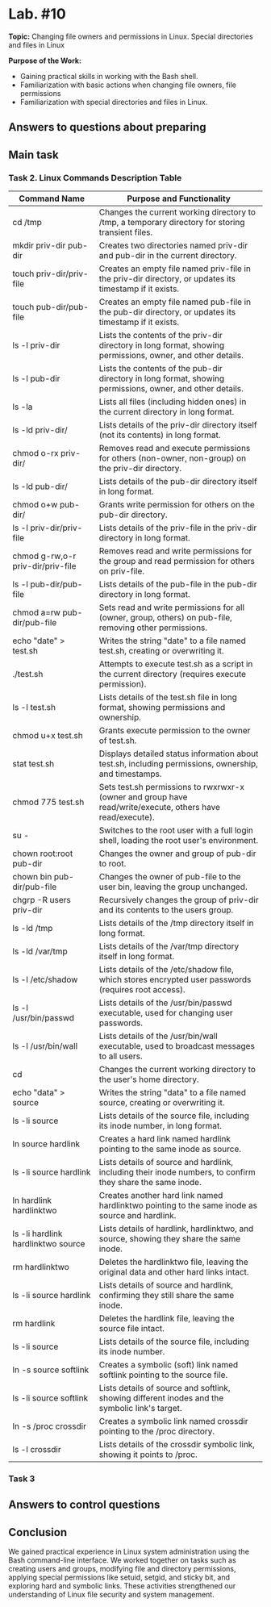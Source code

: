 # Lab. #10

**Topic:** Changing file owners and permissions in Linux. Special directories and files in Linux

**Purpose of the Work:**

- Gaining practical skills in working with the Bash shell.
- Familiarization with basic actions when changing file owners, file permissions
- Familiarization with special directories and files in Linux.

## Answers to questions about preparing

## Main task

### Task 2. Linux Commands Description Table

|Command Name|Purpose and Functionality|
|---|---|
|cd /tmp|Changes the current working directory to /tmp, a temporary directory for storing transient files.|
|mkdir priv-dir pub-dir|Creates two directories named priv-dir and pub-dir in the current directory.|
|touch priv-dir/priv-file|Creates an empty file named priv-file in the priv-dir directory, or updates its timestamp if it exists.|
|touch pub-dir/pub-file|Creates an empty file named pub-file in the pub-dir directory, or updates its timestamp if it exists.|
|ls -l priv-dir|Lists the contents of the priv-dir directory in long format, showing permissions, owner, and other details.|
|ls -l pub-dir|Lists the contents of the pub-dir directory in long format, showing permissions, owner, and other details.|
|ls -la|Lists all files (including hidden ones) in the current directory in long format.|
|ls -ld priv-dir/|Lists details of the priv-dir directory itself (not its contents) in long format.|
|chmod o-rx priv-dir/|Removes read and execute permissions for others (non-owner, non-group) on the priv-dir directory.|
|ls -ld pub-dir/|Lists details of the pub-dir directory itself in long format.|
|chmod o+w pub-dir/|Grants write permission for others on the pub-dir directory.|
|ls -l priv-dir/priv-file|Lists details of the priv-file in the priv-dir directory in long format.|
|chmod g-rw,o-r priv-dir/priv-file|Removes read and write permissions for the group and read permission for others on priv-file.|
|ls -l pub-dir/pub-file|Lists details of the pub-file in the pub-dir directory in long format.|
|chmod a=rw pub-dir/pub-file|Sets read and write permissions for all (owner, group, others) on pub-file, removing other permissions.|
|echo "date" > test.sh|Writes the string "date" to a file named test.sh, creating or overwriting it.|
|./test.sh|Attempts to execute test.sh as a script in the current directory (requires execute permission).|
|ls -l test.sh|Lists details of the test.sh file in long format, showing permissions and ownership.|
|chmod u+x test.sh|Grants execute permission to the owner of test.sh.|
|stat test.sh|Displays detailed status information about test.sh, including permissions, ownership, and timestamps.|
|chmod 775 test.sh|Sets test.sh permissions to rwxrwxr-x (owner and group have read/write/execute, others have read/execute).|
|su -|Switches to the root user with a full login shell, loading the root user's environment.|
|chown root:root pub-dir|Changes the owner and group of pub-dir to root.|
|chown bin pub-dir/pub-file|Changes the owner of pub-file to the user bin, leaving the group unchanged.|
|chgrp -R users priv-dir|Recursively changes the group of priv-dir and its contents to the users group.|
|ls -ld /tmp|Lists details of the /tmp directory itself in long format.|
|ls -ld /var/tmp|Lists details of the /var/tmp directory itself in long format.|
|ls -l /etc/shadow|Lists details of the /etc/shadow file, which stores encrypted user passwords (requires root access).|
|ls -l /usr/bin/passwd|Lists details of the /usr/bin/passwd executable, used for changing user passwords.|
|ls -l /usr/bin/wall|Lists details of the /usr/bin/wall executable, used to broadcast messages to all users.|
|cd|Changes the current working directory to the user's home directory.|
|echo "data" > source|Writes the string "data" to a file named source, creating or overwriting it.|
|ls -li source|Lists details of the source file, including its inode number, in long format.|
|ln source hardlink|Creates a hard link named hardlink pointing to the same inode as source.|
|ls -li source hardlink|Lists details of source and hardlink, including their inode numbers, to confirm they share the same inode.|
|ln hardlink hardlinktwo|Creates another hard link named hardlinktwo pointing to the same inode as source and hardlink.|
|ls -li hardlink hardlinktwo source|Lists details of hardlink, hardlinktwo, and source, showing they share the same inode.|
|rm hardlinktwo|Deletes the hardlinktwo file, leaving the original data and other hard links intact.|
|ls -li source hardlink|Lists details of source and hardlink, confirming they still share the same inode.|
|rm hardlink|Deletes the hardlink file, leaving the source file intact.|
|ls -li source|Lists details of the source file, including its inode number.|
|ln -s source softlink|Creates a symbolic (soft) link named softlink pointing to the source file.|
|ls -li source softlink|Lists details of source and softlink, showing different inodes and the symbolic link's target.|
|ln -s /proc crossdir|Creates a symbolic link named crossdir pointing to the /proc directory.|
|ls -l crossdir|Lists details of the crossdir symbolic link, showing it points to /proc.|

### Task 3

## Answers to control questions

## Conclusion

We gained practical experience in Linux system administration using the Bash command-line interface. We worked together on tasks such as creating users and groups, modifying file and directory permissions, applying special permissions like setuid, setgid, and sticky bit, and exploring hard and symbolic links. These activities strengthened our understanding of Linux file security and system management.
